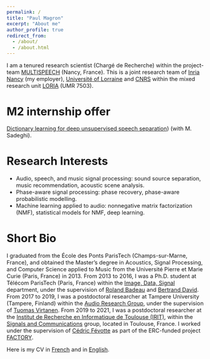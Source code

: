 ```yaml
---
permalink: /
title: "Paul Magron"
excerpt: "About me"
author_profile: true
redirect_from: 
  - /about/
  - /about.html
---
```


<style type="text/css">
  body{
  font-size: 11pt;
}
</style>

I am a tenured research scientist (Chargé de Recherche) within the project-team [MULTISPEECH](https://team.inria.fr/multispeech/) (Nancy, France). This is a joint research team of [Inria Nancy](https://www.inria.fr/fr/centre-inria-nancy-grand-est) (my employer), [Université of Lorraine](https://welcome.univ-lorraine.fr/en/) and [CNRS](http://www.cnrs.fr/) within the mixed research unit [LORIA](https://www.loria.fr/en/) (UMR 7503).

M2 internship offer
======

[Dictionary learning for deep unsupervised speech separation](https://team.inria.fr/multispeech/m2internship-2023-dic_vae/)) (with M. Sadeghi). 


Research Interests
======

* Audio, speech, and music signal processing: sound source separation, music recommendation, acoustic scene analysis.
* Phase-aware signal processing: phase recovery, phase-aware probabilistic modelling.
* Machine learning applied to audio: nonnegative matrix factorization (NMF), statistical models for NMF, deep learning.

Short Bio
======

I graduated from the École des Ponts ParisTech (Champs-sur-Marne, France), and obtained the Master’s degree in Acoustics, Signal Processing, and Computer Science applied to Music from the Université Pierre et Marie Curie (Paris, France) in 2013.
From 2013 to 2016, I was a Ph.D. student at Télécom ParisTech (Paris, France) within the [Image, Data, Signal](http://www.ids.telecom-paristech.fr) department, under the supervision of [Roland Badeau](http://perso.telecom-paristech.fr/%7Erbadeau/) and [Bertrand David](http://perso.telecom-paristech.fr/%7Ebedavid/).
From 2017 to 2019, I was a postdoctoral researcher at Tampere University (Tampere, Finland) within the [Audio Research Group](http://arg.cs.tut.fi/), under the supervision of [Tuomas Virtanen](http://www.cs.tut.fi/%7Etuomasv/).
From 2019 to 2021, I was a postdoctoral researcher at the [Institut de Recherche en Informatique de Toulouse (IRIT)](https://www.irit.fr/), within the [Signals and Communications](http://sc.enseeiht.fr/) group, located in Toulouse, France. I worked under the supervision of [Cédric Févotte](https://www.irit.fr/%7ECedric.Fevotte/) as part of the ERC-funded project [FACTORY](http://projectfactory.irit.fr/).

Here is my CV in [French](/files/cv_fr.pdf) and in [English](/files/cv_en.pdf).
